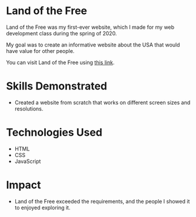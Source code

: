 # Land of the Free
Land of the Free was my first-ever website, which I made for my web development class during the spring of 2020.

My goal was to create an informative website about the USA that would have value for other people.

You can visit Land of the Free using [this link](https://people.inf.elte.hu/gshkd4/).

# Skills Demonstrated
* Created a website from scratch that works on different screen sizes and resolutions.

# Technologies Used
* HTML
* CSS
* JavaScript

# Impact
* Land of the Free exceeded the requirements, and the people I showed it to enjoyed exploring it.
